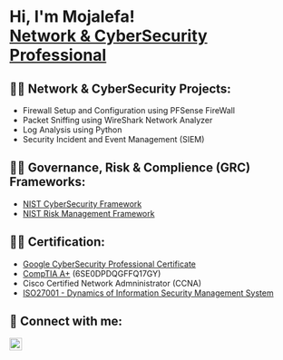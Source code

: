 <h1>Hi, I'm Mojalefa! <br/><a href="https://github.com/mojalefak">Network & CyberSecurity Professional</a> <a href="https://www.linkedin.com/in/mojalefakholumo/"></a></h1>

<h2>👨‍💻 Network & CyberSecurity Projects:</h2>

- Firewall Setup and Configuration using PFSense FireWall
- Packet Sniffing using WireShark Network Analyzer
- Log Analysis using Python
- Security Incident and Event Management (SIEM)

<h2>👨‍💻 Governance, Risk & Complience (GRC) Frameworks:</h2>

- [NIST CyberSecurity Framework](https://www.nist.gov/news-events/news/2024/02/nist-releases-version-20-landmark-cybersecurity-framework)
- [NIST Risk Management Framework](https://csrc.nist.gov/projects/risk-management/about-rmf)

<h2>👨‍💻 Certification:</h2>

- [Google CyberSecurity Professional Certificate](https://coursera.org/share/704f71ba5684941e8de92264835d41e7)
- [CompTIA A+](http://verify.CompTIA.org) (6SE0DPDQGFFQ17GY)
- </b>Cisco Certified Network Admninistrator (CCNA)</b>
- [ISO27001 - Dynamics of Information Security Management System](https://alison.com/certification/check/%242y%2410%24SzU1mhB8UfjjdpI1D2oL7eaYuYq8DlK.48p8nFTmhamGl340ErHb)

<h2> 🤳 Connect with me:</h2>

[<img align="left" alt="JoshMadakor | LinkedIn" width="22px" src="https://cdn.jsdelivr.net/npm/simple-icons@v3/icons/linkedin.svg" />][linkedin]

[linkedin]: https://linkedin.com/in/mojalefakholumo

<!--
**mojalefak/mojalefak ** is a ✨ _special_ ✨ repository because its `README.md` (this file) appears on your GitHub profile.

Here are some ideas to get you started:

- 🔭 I’m currently working on ...
- 🌱 I’m currently learning ...
- 👯 I’m looking to collaborate on ...
- 🤔 I’m looking for help with ...
- 💬 Ask me about ...
- 📫 How to reach me: ...
- 😄 Pronouns: ...
- ⚡ Fun fact: ...
-->
